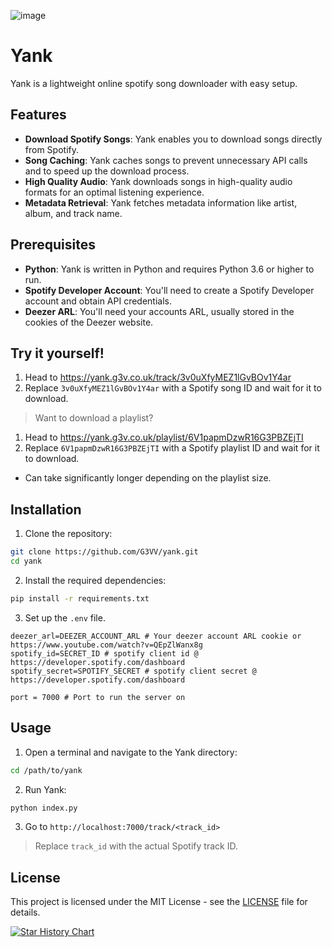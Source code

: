 ![image](https://github.com/G3VV/Yank/assets/46306494/b71939a5-27c7-449e-9913-6a710554dc2c)

# Yank

Yank is a lightweight online spotify song downloader with easy setup.

## Features

- **Download Spotify Songs**: Yank enables you to download songs directly from Spotify.
- **Song Caching**: Yank caches songs to prevent unnecessary API calls and to speed up the download process.
- **High Quality Audio**: Yank downloads songs in high-quality audio formats for an optimal listening experience.
- **Metadata Retrieval**: Yank fetches metadata information like artist, album, and track name.

## Prerequisites

- **Python**: Yank is written in Python and requires Python 3.6 or higher to run.
- **Spotify Developer Account**: You'll need to create a Spotify Developer account and obtain API credentials.
- **Deezer ARL**: You'll need your accounts ARL, usually stored in the cookies of the Deezer website.

## Try it yourself!
1. Head to https://yank.g3v.co.uk/track/3v0uXfyMEZ1lGvBOv1Y4ar
2. Replace `3v0uXfyMEZ1lGvBOv1Y4ar` with a Spotify song ID and wait for it to download.

> Want to download a playlist?

1. Head to https://yank.g3v.co.uk/playlist/6V1papmDzwR16G3PBZEjTI
2. Replace `6V1papmDzwR16G3PBZEjTI` with a Spotify playlist ID and wait for it to download.
- Can take significantly longer depending on the playlist size.

## Installation

1. Clone the repository:

```bash
git clone https://github.com/G3VV/yank.git
cd yank
```

2. Install the required dependencies:

```bash
pip install -r requirements.txt
```

3. Set up the `.env` file.
```
deezer_arl=DEEZER_ACCOUNT_ARL # Your deezer account ARL cookie or https://www.youtube.com/watch?v=QEpZlWanx8g
spotify_id=SECRET_ID # spotify client id @ https://developer.spotify.com/dashboard
spotify_secret=SPOTIFY_SECRET # spotify client secret @ https://developer.spotify.com/dashboard

port = 7000 # Port to run the server on
```

## Usage

1. Open a terminal and navigate to the Yank directory:

```bash
cd /path/to/yank
```

2. Run Yank:

```bash
python index.py
```

3. Go to `http://localhost:7000/track/<track_id>`
> Replace `track_id` with the actual Spotify track ID.

## License

This project is licensed under the MIT License - see the [LICENSE](LICENSE) file for details.

[![Star History Chart](https://api.star-history.com/svg?repos=G3VV/Yank&type=Date)](https://star-history.com/#G3VV/Yank&Date)